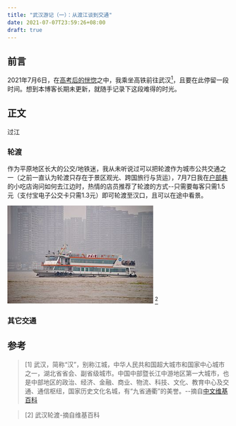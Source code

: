 ```yaml
---
title: "武汉游记（一）：从渡江谈到交通"
date: 2021-07-07T23:59:26+08:00
draft: true
---
```

## 前言
2021年7月6日，在[高考后的恍惚](/post/2021summer-note-1)之中，我乘坐高铁前往武汉[<sup>1</sup>](#refer-anchor-1)，且要在此停留一段时间。想到本博客长期未更新，就随手记录下这段难得的时光。
<!--more-->

## 正文
过江
### 轮渡
作为平原地区长大的公交/地铁迷，我从未听说过可以把轮渡作为城市公共交通之一（之前一直认为轮渡只存在于景区观光、跨国旅行与货运），7月7日我在[户部巷](https://zh.wikipedia.org/zh-hans/%E6%88%B7%E9%83%A8%E5%B7%B7)的小吃店询问如何去江边时，热情的店员推荐了轮渡的方式--只需要每客只需1.5元（支付宝电子公交卡只需1.3元）即可轮渡至汉口，且可以在途中看景。

![武汉轮渡-摘自维基百科](/static/imgs/330px-Wuhan_Ferry_03.jpg)
[<sup>2</sup>](#refer-anchor-2)
### 其它交通

## 参考
<div id="refer-anchor-1"></div>

> [1] 武汉，简称“汉”，别称江城，中华人民共和国超大城市和国家中心城市之一，湖北省省会、副省级城市。中国中部暨长江中游地区第一大城市，也是中部地区的政治、经济、金融、商业、物流、科技、文化、教育中心及交通、通信枢纽，国家历史文化名城，有“九省通衢”的美誉。--摘自[中文维基百科](https://zh.wikipedia.org/wiki/%E6%AD%A6%E6%B1%89%E5%B8%82)


<div id="refer-anchor-2"></div>

> [2] 武汉轮渡-摘自维基百科